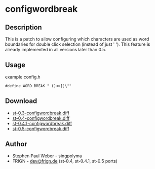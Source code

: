 configwordbreak
===============

Description
-----------

This is a patch to allow configuring which characters are used as
word boundaries for double click selection (instead of just ' ').
This feature is already implemented in all versions later than 0.5.

Usage
-----

example config.h

	#define WORD_BREAK " ()<>[]\""

Download
--------
* [st-0.3-configwordbreak.diff](st-0.3-configwordbreak.diff)
* [st-0.4-configwordbreak.diff](st-0.4-configwordbreak.diff)
* [st-0.4.1-configwordbreak.diff](st-0.4.1-configwordbreak.diff)
* [st-0.5-configwordbreak.diff](st-0.5-configwordbreak.diff)

Author
------

 * Stephen Paul Weber - singpolyma
 * FRIGN - dev@frign.de (st-0.4, st-0.4.1, st-0.5 ports)
